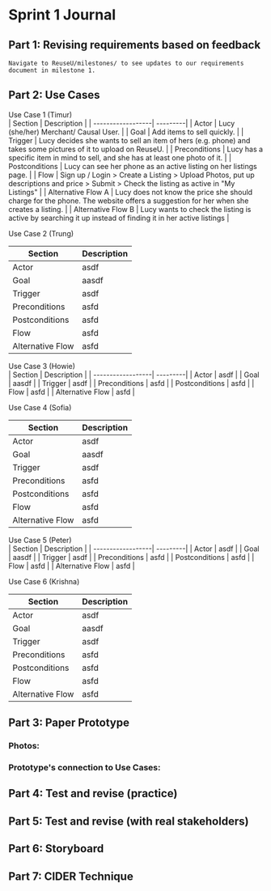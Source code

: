 # Sprint 1 Journal

## Part 1: Revising requirements based on feedback
    Navigate to ReuseU/milestones/ to see updates to our requirements document in milestone 1.

## Part 2: Use Cases

Use Case  1   (Timur)            
| Section           | Description |
| ------------------| ---------|
| Actor             | Lucy (she/her)  Merchant/ Causal User.     |
| Goal              | Add items to sell quickly.   |
| Trigger           | Lucy decides she wants to sell an item of hers (e.g. phone) and takes some pictures of it to upload on ReuseU.     |
| Preconditions     | Lucy has a specific item in mind to sell, and she has at least one photo of it.     |
| Postconditions    | Lucy can see her phone as an active listing on her listings page.     |
| Flow              | Sign up / Login > Create a Listing > Upload Photos, put up descriptions and price > Submit > Check the listing as active in "My Listings"     |
| Alternative Flow  A | Lucy does not know the price she should charge for the phone. The website offers a suggestion  for her when she creates a listing. |
| Alternative Flow B | Lucy wants to check the listing is active by searching it up instead of finding it in her active listings | 


 Use Case  2  (Trung)

| Section           | Description |            
| ------------------| ---------|
| Actor             | asdf     |
| Goal              | aasdf    |
| Trigger           | asdf     |
| Preconditions     | asfd     |
| Postconditions    | asfd     |
| Flow              | asfd     |
| Alternative Flow  | asfd     |


Use Case  3    (Howie)           
| Section           | Description |
| ------------------| ---------|
| Actor             | asdf     |
| Goal              | aasdf    |
| Trigger           | asdf     |
| Preconditions     | asfd     |
| Postconditions    | asfd     |
| Flow              | asfd     |
| Alternative Flow  | asfd     |


 Use Case  4  (Sofia)
   
| Section           | Description |            
| ------------------| ---------|
| Actor             | asdf     |
| Goal              | aasdf    |
| Trigger           | asdf     |
| Preconditions     | asfd     |
| Postconditions    | asfd     |
| Flow              | asfd     |
| Alternative Flow  | asfd     |

Use Case  5    (Peter)          
| Section           | Description |
| ------------------| ---------|
| Actor             | asdf     |
| Goal              | aasdf    |
| Trigger           | asdf     |
| Preconditions     | asfd     |
| Postconditions    | asfd     |
| Flow              | asfd     |
| Alternative Flow  | asfd     |


 Use Case  6  (Krishna)
   
| Section           | Description |            
| ------------------| ---------|
| Actor             | asdf     |
| Goal              | aasdf    |
| Trigger           | asdf     |
| Preconditions     | asfd     |
| Postconditions    | asfd     |
| Flow              | asfd     |
| Alternative Flow  | asfd     |


## Part 3: Paper Prototype

### Photos:

### Prototype's connection to Use Cases:


## Part 4: Test and revise (practice)

## Part 5: Test and revise (with real stakeholders)

## Part 6: Storyboard

## Part 7: CIDER Technique
